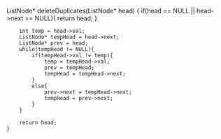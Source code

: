 ListNode* deleteDuplicates(ListNode* head) {
        if(head == NULL || head->next == NULL){
            return head;
        }

        int temp = head->val;
        ListNode* tempHead = head->next;
        ListNode* prev = head;
        while(tempHead != NULL){
            if(tempHead->val != temp){
                temp = tempHead->val;
                prev = tempHead;
                tempHead = tempHead->next;
            }
            else{
                prev->next = tempHead->next;
                tempHead = prev->next;
            }
        }

        return head;
    }
